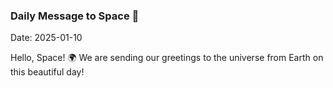 ### Daily Message to Space 🌌
Date: 2025-01-10

Hello, Space! 🌍 We are sending our greetings to the universe from Earth on this beautiful day!
